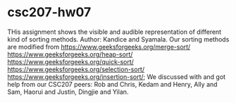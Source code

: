 # csc207-hw07
THis assignment shows the visible and audible representation of different kind of sorting methods.
Author: Kandice and Syamala.
Our sorting methods are modified from 
https://www.geeksforgeeks.org/merge-sort/
https://www.geeksforgeeks.org/heap-sort/
https://www.geeksforgeeks.org/quick-sort/
https://www.geeksforgeeks.org/selection-sort/
https://www.geeksforgeeks.org/insertion-sort/;
We discussed with and got help from our CSC207 peers: Rob and Chris, Kedam and Henry, Ally and Sam, Haorui and Justin, Dingjie and Yilan.
